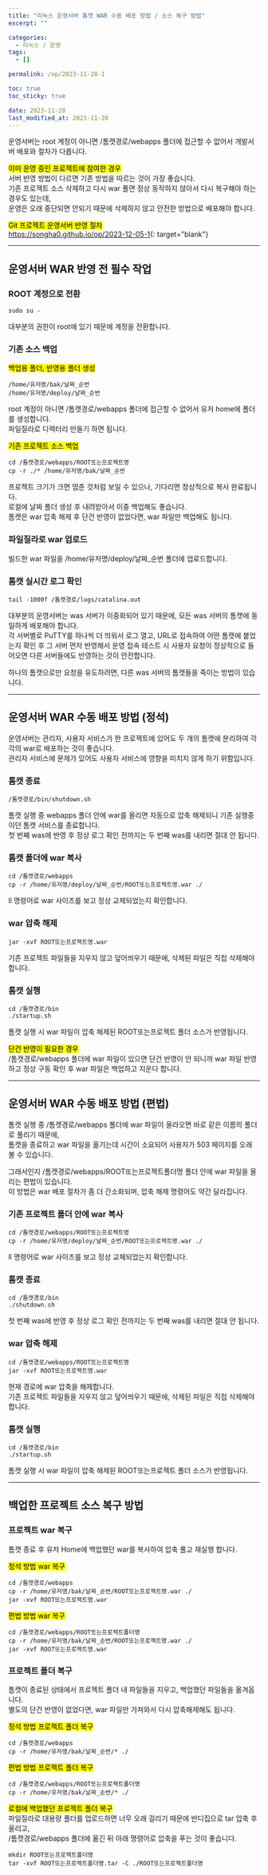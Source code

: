 ```yaml
---
title: "리눅스 운영서버 톰캣 WAR 수동 배포 방법 / 소스 복구 방법"
excerpt: ""

categories:
  - 리눅스 / 운영
tags:
  - []

permalink: /op/2023-11-28-1

toc: true
toc_sticky: true

date: 2023-11-28
last_modified_at: 2023-11-28
---
```


운영서버는 root 계정이 아니면 /톰캣경로/webapps 폴더에 접근할 수 없어서 개발서버 배포와 절차가 다릅니다.

<mark>이미 운영 중인 프로젝트에 참여한 경우</mark>  
서버 반영 방법이 다르면 기존 방법을 따르는 것이 가장 좋습니다.  
기존 프로젝트 소스 삭제하고 다시 war 풀면 정상 동작하지 않아서 다시 복구해야 하는 경우도 있는데,  
운영은 오래 중단되면 안되기 때문에 삭제하지 않고 안전한 방법으로 배포해야 합니다.

<mark>Git 프로젝트 운영서버 반영 절차</mark>  
<https://songha0.github.io/op/2023-12-05-1>{: target="blank"}

---

## 운영서버 WAR 반영 전 필수 작업

### ROOT 계정으로 전환
```
sudo su -
```
대부분의 권한이 root에 있기 때문에 계정을 전환합니다.

### 기존 소스 백업
<mark>백업용 폴더, 반영용 폴더 생성</mark>
```
/home/유저명/bak/날짜_순번
/home/유저명/deploy/날짜_순번
```
root 계정이 아니면 /톰캣경로/webapps 폴더에 접근할 수 없어서 유저 home에 폴더를 생성합니다.  
파일질라로 디렉터리 만들기 하면 됩니다.

<mark>기존 프로젝트 소스 백업</mark>
```
cd /톰캣경로/webapps/ROOT또는프로젝트명
cp -r ./* /home/유저명/bak/날짜_순번
```
프로젝트 크기가 크면 멈춘 것처럼 보일 수 있으나, 기다리면 정상적으로 복사 완료됩니다.  
로컬에 날짜 폴더 생성 후 내려받아서 이중 백업해도 좋습니다.  
톰캣은 war 압축 해제 후 단건 반영이 없었다면, war 파일만 백업해도 됩니다.

### 파일질라로 war 업로드
빌드한 war 파일을 /home/유저명/deploy/날짜_순번 폴더에 업로드합니다.

### 톰캣 실시간 로그 확인
```
tail -1000f /톰캣경로/logs/catalina.out
```
대부분의 운영서버는 was 서버가 이중화되어 있기 때문에, 모든 was 서버의 톰캣에 동일하게 배포해야 합니다.  
각 서버별로 PuTTY를 하나씩 더 띄워서 로그 열고, URL로 접속하여 어떤 톰캣에 붙었는지 확인 후 그 서버 먼저 반영해서 운영 접속 테스트 시 사용자 요청이 정상적으로 들어오면 다른 서버들에도 반영하는 것이 안전합니다.  

하나의 톰캣으로만 요청을 유도하려면, 다른 was 서버의 톰캣들을 죽이는 방법이 있습니다.

---

## 운영서버 WAR 수동 배포 방법 (정석)

운영서버는 관리자, 사용자 서비스가 한 프로젝트에 있어도 두 개의 톰캣에 분리하여 각각의 war로 배포하는 것이 좋습니다.  
관리자 서비스에 문제가 있어도 사용자 서비스에 영향을 미치지 않게 하기 위함입니다.

### 톰캣 종료
```
/톰캣경로/bin/shutdown.sh
```
톰캣 실행 중 webapps 폴더 안에 war를 올리면 자동으로 압축 해제되니 기존 실행중이던 톰캣 서비스를 종료합니다.  
첫 번째 was에 반영 후 정상 로그 확인 전까지는 두 번째 was를 내리면 절대 안 됩니다.

### 톰캣 폴더에 war 복사
```
cd /톰캣경로/webapps
cp -r /home/유저명/deploy/날짜_순번/ROOT또는프로젝트명.war ./
```
ll 명령어로 war 사이즈를 보고 정상 교체되었는지 확인합니다.

### war 압축 해제
```
jar -xvf ROOT또는프로젝트명.war
```
기존 프로젝트 파일들을 지우지 않고 덮어씌우기 때문에, 삭제된 파일은 직접 삭제해야 합니다.

### 톰캣 실행
```
cd /톰캣경로/bin
./startup.sh
```
톰캣 실행 시 war 파일이 압축 해제된 ROOT또는프로젝트 폴더 소스가 반영됩니다.

<mark>단건 반영이 필요한 경우</mark>  
/톰캣경로/webapps 폴더에 war 파일이 있으면 단건 반영이 안 되니까 war 파일 반영하고 정상 구동 확인 후 war 파일은 백업하고 지운다 합니다.

---

## 운영서버 WAR 수동 배포 방법 (편법)

톰캣 실행 중 /톰캣경로/webapps 폴더에 war 파일이 올라오면 바로 같은 이름의 폴더로 풀리기 때문에,  
톰캣을 종료하고 war 파일을 옮기는데 시간이 소요되어 사용자가 503 페이지를 오래 볼 수 있습니다.

그래서인지 /톰캣경로/webapps/ROOT또는프로젝트폴더명 폴더 안에 war 파일을 올리는 편법이 있습니다.  
이 방법은 war 배포 절차가 좀 더 간소화되며, 압축 해제 명령어도 약간 달라집니다.

### 기존 프로젝트 폴더 안에 war 복사
```
cd /톰캣경로/webapps/ROOT또는프로젝트명
cp -r /home/유저명/deploy/날짜_순번/ROOT또는프로젝트명.war ./
```
ll 명령어로 war 사이즈를 보고 정상 교체되었는지 확인합니다.

### 톰캣 종료
```
cd /톰캣경로/bin
./shutdown.sh
``` 
첫 번째 was에 반영 후 정상 로그 확인 전까지는 두 번째 was를 내리면 절대 안 됩니다.

### war 압축 해제
```
cd /톰캣경로/webapps/ROOT또는프로젝트명
jar -xvf ROOT또는프로젝트명.war
```
현재 경로에 war 압축을 해제합니다.  
기존 프로젝트 파일들을 지우지 않고 덮어씌우기 때문에, 삭제된 파일은 직접 삭제해야 합니다.

### 톰캣 실행
```
cd /톰캣경로/bin
./startup.sh
```
톰캣 실행 시 war 파일이 압축 해제된 ROOT또는프로젝트 폴더 소스가 반영됩니다.

---

## 백업한 프로젝트 소스 복구 방법

### 프로젝트 war 복구

톰캣 종료 후 유저 Home에 백업했던 war를 복사하여 압축 풀고 재실행 합니다.

<mark>정석 방법 war 복구</mark>
```
cd /톰캣경로/webapps
cp -r /home/유저명/bak/날짜_순번/ROOT또는프로젝트명.war ./
jar -xvf ROOT또는프로젝트명.war
```

<mark>편법 방법 war 복구</mark>
```
cd /톰캣경로/webapps/ROOT또는프로젝트폴더명
cp -r /home/유저명/bak/날짜_순번/ROOT또는프로젝트명.war ./
jar -xvf ROOT또는프로젝트명.war
```

### 프로젝트 폴더 복구

톰캣이 종료된 상태에서 프로젝트 폴더 내 파일들을 지우고, 백업했던 파일들을 옮겨옵니다.  
별도의 단건 반영이 없었다면, war 파일만 가져와서 다시 압축해제해도 됩니다.

<mark>정석 방법 프로젝트 폴더 복구</mark>
```
cd /톰캣경로/webapps
cp -r /home/유저명/bak/날짜_순번/* ./
```

<mark>편법 방법 프로젝트 폴더 복구</mark>
```
cd /톰캣경로/webapps/ROOT또는프로젝트폴더명
cp -r /home/유저명/bak/날짜_순번/* ./
```

<mark>로컬에 백업했던 프로젝트 폴더 복구</mark>  
파일질라로 대용량 폴더를 업로드하면 너무 오래 걸리기 때문에 반디집으로 tar 압축 후 올리고,  
/톰캣경로/webapps 폴더에 옮긴 뒤 아래 명령어로 압축을 푸는 것이 좋습니다.
```
mkdir ROOT또는프로젝트폴더명
tar -xvf ROOT또는프로젝트폴더명.tar -C ./ROOT또는프로젝트폴더명
```

